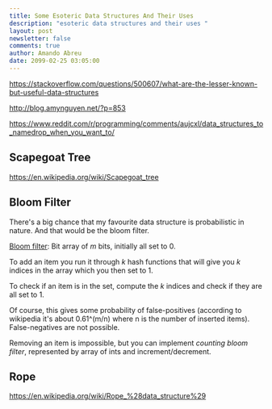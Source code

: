 ```yaml
---
title: Some Esoteric Data Structures And Their Uses
description: "esoteric data structures and their uses "
layout: post
newsletter: false
comments: true
author: Amando Abreu
date: 2099-02-25 03:05:00
---
```

https://stackoverflow.com/questions/500607/what-are-the-lesser-known-but-useful-data-structures

http://blog.amynguyen.net/?p=853

https://www.reddit.com/r/programming/comments/aujcxl/data_structures_to_namedrop_when_you_want_to/

## Scapegoat Tree

https://en.wikipedia.org/wiki/Scapegoat_tree

## Bloom Filter

There's a big chance that my favourite data structure is probabilistic in nature. And that would be the bloom filter.

[Bloom filter](http://en.wikipedia.org/wiki/Bloom_filter): Bit array of *m* bits, initially all set to 0.

To add an item you run it through *k* hash functions that will give you *k* indices in the array which you then set to 1.

To check if an item is in the set, compute the *k* indices and check if they are all set to 1.

Of course, this gives some probability of false-positives (according to wikipedia it's about 0.61^(m/n) where n is the number of inserted items). False-negatives are not possible.

Removing an item is impossible, but you can implement *counting bloom filter*, represented by array of ints and increment/decrement.

## Rope

https://en.wikipedia.org/wiki/Rope_%28data_structure%29